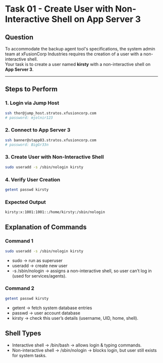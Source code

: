 # Task 01 - Create User with Non-Interactive Shell on App Server 3

## Question

To accommodate the backup agent tool's specifications, the system admin team at xFusionCorp Industries requires the creation of a user with a non-interactive shell.  
Your task is to create a user named **kirsty** with a non-interactive shell on **App Server 3**.

---

## Steps to Perform

### 1. Login via Jump Host

```bash
ssh thor@jump_host.stratos.xfusioncorp.com
# password: mjolnir123
```

### 2. Connect to App Server 3

```bash
ssh banner@stapp03.stratos.xfusioncorp.com
# password: BigGr33n
```

### 3. Create User with Non-Interactive Shell

```bash
sudo useradd -s /sbin/nologin kirsty
```

### 4. Verify User Creation

```bash
getent passwd kirsty
```

### Expected Output

```bash
kirsty:x:1001:1001::/home/kirsty:/sbin/nologin
```

## Explanation of Commands

### Command 1

```bash
sudo useradd -s /sbin/nologin kirsty
```

- sudo → run as superuser
- useradd → create new user
- -s /sbin/nologin → assigns a non-interactive shell, so user can’t log in (used for services/agents).

### Command 2

```bash
getent passwd kirsty
```

- getent → fetch system database entries
- passwd → user account database
- kirsty → check this user’s details (username, UID, home, shell).

## Shell Types

- Interactive shell → /bin/bash → allows login & typing commands.
- Non-interactive shell → /sbin/nologin → blocks login, but user still exists for system tasks.
